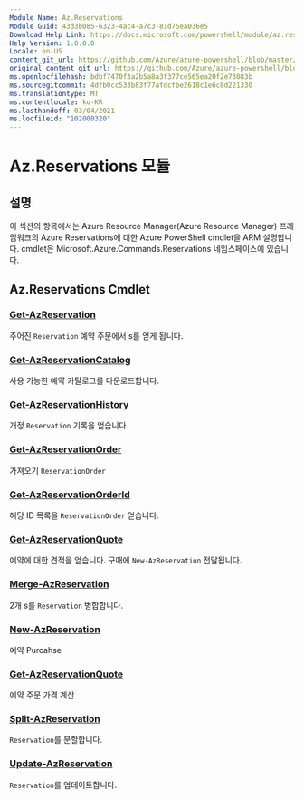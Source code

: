 ```yaml
---
Module Name: Az.Reservations
Module Guid: 43d3b085-6323-4ac4-a7c3-81d75ea036e5
Download Help Link: https://docs.microsoft.com/powershell/module/az.reservations
Help Version: 1.0.0.0
Locale: en-US
content_git_url: https://github.com/Azure/azure-powershell/blob/master/src/Reservations/Reservations/help/Az.Reservations.md
original_content_git_url: https://github.com/Azure/azure-powershell/blob/master/src/Reservations/Reservations/help/Az.Reservations.md
ms.openlocfilehash: bdbf7470f3a2b5a8a3f377ce565ea20f2e73083b
ms.sourcegitcommit: 4dfb0cc533b83f77afdcfbe2618c1e6c8d221330
ms.translationtype: MT
ms.contentlocale: ko-KR
ms.lasthandoff: 03/04/2021
ms.locfileid: "102000320"
---
```

# Az.Reservations 모듈
## 설명
이 섹션의 항목에서는 Azure Resource Manager(Azure Resource Manager) 프레임워크의 Azure Reservations에 대한 Azure PowerShell cmdlet을 ARM 설명합니다. cmdlet은 Microsoft.Azure.Commands.Reservations 네임스페이스에 있습니다.

## Az.Reservations Cmdlet
### [Get-AzReservation](Get-AzReservation.md)
주어진 `Reservation` 예약 주문에서 s를 얻게 됩니다.

### [Get-AzReservationCatalog](Get-AzReservationCatalog.md)
사용 가능한 예약 카탈로그를 다운로드합니다.

### [Get-AzReservationHistory](Get-AzReservationHistory.md)
개정 `Reservation` 기록을 얻습니다.

### [Get-AzReservationOrder](Get-AzReservationOrder.md)
가져오기 `ReservationOrder`

### [Get-AzReservationOrderId](Get-AzReservationOrderId.md)
해당 ID 목록을 `ReservationOrder` 얻습니다.

### [Get-AzReservationQuote](Get-AzReservationQuote.md)
예약에 대한 견적을 얻습니다. 구매에 `New-AzReservation` 전달됩니다.

### [Merge-AzReservation](Merge-AzReservation.md)
2개 s를 `Reservation` 병합합니다.

### [New-AzReservation](New-AzReservation.md)
예약 Purcahse

### [Get-AzReservationQuote](Get-AzReservationQuote.md)
예약 주문 가격 계산

### [Split-AzReservation](Split-AzReservation.md)
`Reservation`를 분할합니다.

### [Update-AzReservation](Update-AzReservation.md)
`Reservation`를 업데이트합니다.

